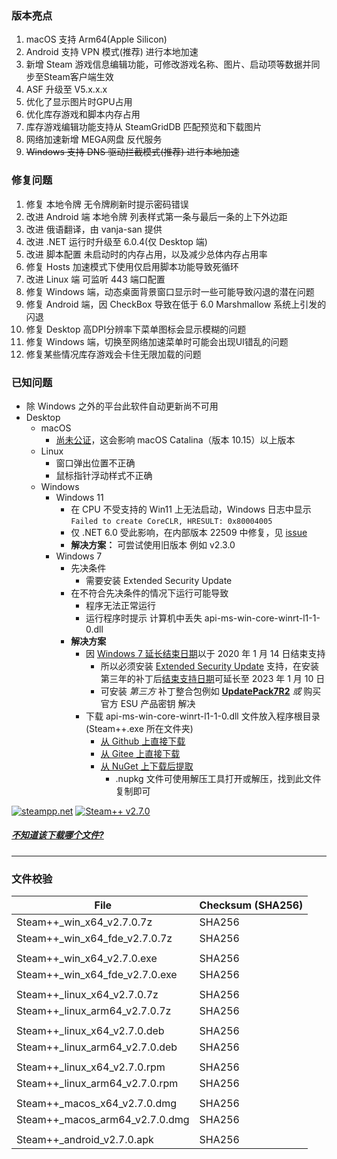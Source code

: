 ### 版本亮点
1. macOS 支持 Arm64(Apple Silicon)
2. Android 支持 VPN 模式(推荐) 进行本地加速
3. 新增 Steam 游戏信息编辑功能，可修改游戏名称、图片、启动项等数据并同步至Steam客户端生效
4. ASF 升级至 V5.x.x.x
5. 优化了显示图片时GPU占用
6. 优化库存游戏和脚本内存占用
7. 库存游戏编辑功能支持从 SteamGridDB 匹配预览和下载图片
8. 网络加速新增 MEGA网盘 反代服务 
9. ~~Windows 支持 DNS 驱动拦截模式(推荐) 进行本地加速~~

### 修复问题
1. 修复 本地令牌 无令牌刷新时提示密码错误
2. 改进 Android 端 本地令牌 列表样式第一条与最后一条的上下外边距
3. 改进 俄语翻译，由 vanja-san 提供
4. 改进 .NET 运行时升级至 6.0.4(仅 Desktop 端)
5. 改进 脚本配置 未启动时的内存占用，以及减少总体内存占用率
6. 修复 Hosts 加速模式下使用仅启用脚本功能导致死循环
7. 改进 Linux 端 可监听 443 端口配置
8. 修复 Windows 端，动态桌面背景窗口显示时一些可能导致闪退的潜在问题
9. 修复 Android 端，因 CheckBox 导致在低于 6.0 Marshmallow 系统上引发的闪退
10. 修复 Desktop 高DPI分辨率下菜单图标会显示模糊的问题
11. 修复 Windows 端，切换至网络加速菜单时可能会出现UI错乱的问题
12. 修复某些情况库存游戏会卡住无限加载的问题

### 已知问题
- 除 Windows 之外的平台此软件自动更新尚不可用
- Desktop 
	- macOS
		- [尚未公证](https://support.apple.com/zh-cn/guide/mac-help/mh40616/10.15/mac/10.15)，这会影响 macOS Catalina（版本 10.15）以上版本
	- Linux
		- 窗口弹出位置不正确
		- 鼠标指针浮动样式不正确
	- Windows
		- Windows 11 
			- 在 CPU 不受支持的 Win11 上无法启动，Windows 日志中显示 ```Failed to create CoreCLR, HRESULT: 0x80004005```
			- 仅 .NET 6.0 受此影响，在内部版本 22509 中修复，见 [issue](https://github.com/dotnet/core/issues/6733)
			- **解决方案：** 可尝试使用旧版本 例如 v2.3.0
		- Windows 7
			- 先决条件
				- 需要安装 Extended Security Update
			- 在不符合先决条件的情况下运行可能导致
				- 程序无法正常运行
				- 运行程序时提示 计算机中丢失 api-ms-win-core-winrt-l1-1-0.dll
			- **解决方案**
				- 因 [Windows 7 延长结束日期](https://support.microsoft.com/zh-cn/windows/windows-7-%E6%94%AF%E6%8C%81%E4%BA%8E-2020-%E5%B9%B4-1-%E6%9C%88-14-%E6%97%A5%E7%BB%88%E6%AD%A2-b75d4580-2cc7-895a-2c9c-1466d9a53962)以于 2020 年 1 月 14 日结束支持
					- 所以必须安装 [Extended Security Update](https://docs.microsoft.com/zh-cn/troubleshoot/windows-client/windows-7-eos-faq/windows-7-extended-security-updates-faq) 支持，在安装第三年的补丁后[结束支持日期](https://docs.microsoft.com/zh-cn/lifecycle/products/windows-7)可延长至 2023 年 1 月 10 日
					- 可安装 *第三方* 补丁整合包例如 **[UpdatePack7R2](https://cn.bing.com/search?q=UpdatePack7R2)** *或* 购买官方 ESU 产品密钥 解决
				- 下载 api-ms-win-core-winrt-l1-1-0.dll 文件放入程序根目录(Steam++.exe 所在文件夹)
					- [从 Github 上直接下载](https://github.com/BeyondDimension/SteamTools/raw/develop/references/runtime.win7-x64.Microsoft.NETCore.Windows.ApiSets/api-ms-win-core-winrt-l1-1-0.dll)
					- [从 Gitee 上直接下载](https://gitee.com/rmbgame/SteamTools/raw/develop/references/runtime.win7-x64.Microsoft.NETCore.Windows.ApiSets/api-ms-win-core-winrt-l1-1-0.dll)
					- [从 NuGet 上下载后提取](https://www.nuget.org/api/v2/package/runtime.win7-x64.Microsoft.NETCore.Windows.ApiSets/1.0.1)
						- .nupkg 文件可使用解压工具打开或解压，找到此文件复制即可

[![steampp.net](https://img.shields.io/badge/WebSite-steampp.net-brightgreen.svg?style=flat-square&color=61dafb)](https://steampp.net)
[![Steam++ v2.7.0](https://img.shields.io/badge/Steam++-v2.7.0-brightgreen.svg?style=flat-square&color=512bd4)]()
  
  
##### [不知道该下载哪个文件?](./download-guide.md)
---

### 文件校验
|  File  | Checksum (SHA256)  |
|  ----  |  ----  |
| Steam++_win_x64_v2.7.0.7z  | SHA256 |
| Steam++_win_x64_fde_v2.7.0.7z  | SHA256 |
| | |
| Steam++_win_x64_v2.7.0.exe  | SHA256 |
| Steam++_win_x64_fde_v2.7.0.exe  | SHA256 |
| | |
| Steam++_linux_x64_v2.7.0.7z  | SHA256 |
| Steam++_linux_arm64_v2.7.0.7z  | SHA256 |
| | |
| Steam++_linux_x64_v2.7.0.deb  | SHA256 |
| Steam++_linux_arm64_v2.7.0.deb  | SHA256 |
| | |
| Steam++_linux_x64_v2.7.0.rpm  | SHA256 |
| Steam++_linux_arm64_v2.7.0.rpm  | SHA256 |
| | |
| Steam++_macos_x64_v2.7.0.dmg  | SHA256 |
| Steam++_macos_arm64_v2.7.0.dmg  | SHA256 |
| | |
| Steam++_android_v2.7.0.apk  | SHA256 |
